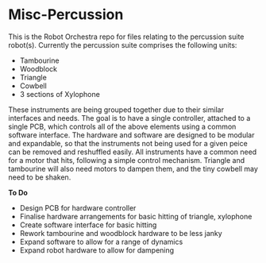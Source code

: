 # Misc-Percussion
This is the Robot Orchestra repo for files relating to the percussion suite robot(s). Currently the percussion suite comprises the following units:
- Tambourine
- Woodblock
- Triangle
- Cowbell
- 3 sections of Xylophone

These instruments are being grouped together due to their similar interfaces and needs. 
The goal is to have a single controller, attached to a single PCB, which controls all of the above elements using a common software interface. 
The hardware and software are designed to be modular and expandable, so that the instruments not being used for a given peice can be removed and reshuffled easily. 
All instruments have a common need for a motor that hits, following a simple control mechanism. Triangle and tambourine will also need motors to dampen them, and the tiny cowbell may need to be shaken.

**To Do**
- Design PCB for hardware controller
- Finalise hardware arrangements for basic hitting of triangle, xylophone
- Create software interface for basic hitting
- Rework tambourine and woodblock hardware to be less janky
- Expand software to allow for a range of dynamics
- Expand robot hardware to allow for dampening
